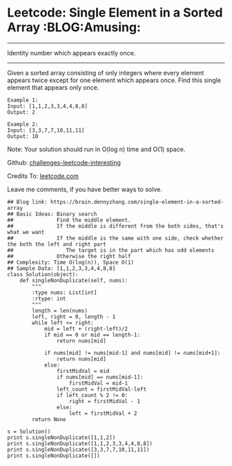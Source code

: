 # Leetcode: Single Element in a Sorted Array     :BLOG:Amusing:


---

Identity number which appears exactly once.  

---

Given a sorted array consisting of only integers where every element appears twice except for one element which appears once. Find this single element that appears only once.  

    Example 1:
    Input: [1,1,2,3,3,4,4,8,8]
    Output: 2

    Example 2:
    Input: [3,3,7,7,10,11,11]
    Output: 10

Note: Your solution should run in O(log n) time and O(1) space.  

Github: [challenges-leetcode-interesting](https://github.com/DennyZhang/challenges-leetcode-interesting/tree/master/single-element-in-a-sorted-array)  

Credits To: [leetcode.com](https://leetcode.com/problems/single-element-in-a-sorted-array/description/)  

Leave me comments, if you have better ways to solve.  

    ## Blog link: https://brain.dennyzhang.com/single-element-in-a-sorted-array
    ## Basic Ideas: Binary search
    ##              Find the middle element.
    ##              If the middle is different from the both sides, that's what we want
    ##              If the middle is the same with one side, check whether the both the left and right part
    ##                 The target is in the part which has odd elements
    ##              Otherwise the right half
    ## Complexity: Time O(log(n)), Space O(1)
    ## Sample Data: [1,1,2,3,3,4,4,8,8]
    class Solution(object):
        def singleNonDuplicate(self, nums):
            """
            :type nums: List[int]
            :rtype: int
            """
            length = len(nums)
            left, right = 0, length - 1
            while left <= right:
                mid = left + (right-left)/2
                if mid == 0 or mid == length-1:
                    return nums[mid]
    
                if nums[mid] != nums[mid-1] and nums[mid] != nums[mid+1]:
                    return nums[mid]
                else:
                    firstMidVal = mid
                    if nums[mid] == nums[mid-1]:
                        firstMidVal = mid-1
                    left_count = firstMidVal-left
                    if left_count % 2 != 0:
                        right = firstMidVal - 1
                    else:
                        left = firstMidVal + 2
            return None
    
    s = Solution()
    print s.singleNonDuplicate([1,1,2])
    print s.singleNonDuplicate([1,1,2,3,3,4,4,8,8])
    print s.singleNonDuplicate([3,3,7,7,10,11,11])
    print s.singleNonDuplicate([])